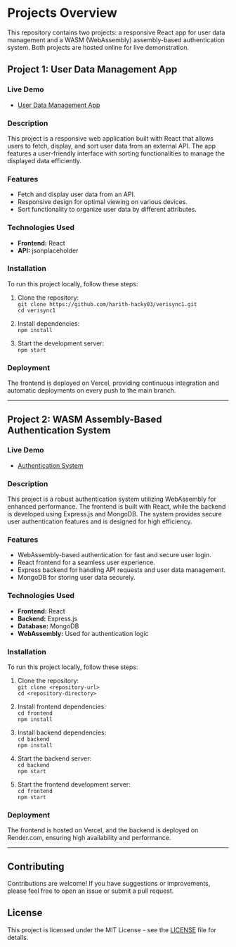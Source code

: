 # Projects Overview

This repository contains two projects: a responsive React app for user data management and a WASM (WebAssembly) assembly-based authentication system. Both projects are hosted online for live demonstration.

## Project 1: User Data Management App

### Live Demo
- [User Data Management App](https://verisync1-aoxy.vercel.app/)

### Description
This project is a responsive web application built with React that allows users to fetch, display, and sort user data from an external API. The app features a user-friendly interface with sorting functionalities to manage the displayed data efficiently.

### Features
- Fetch and display user data from an API.
- Responsive design for optimal viewing on various devices.
- Sort functionality to organize user data by different attributes.

### Technologies Used
- **Frontend:** React
- **API:** jsonplaceholder

### Installation
To run this project locally, follow these steps:
1. Clone the repository:  
   `git clone https://github.com/harith-hacky03/verisync1.git`  
   `cd verisync1`

2. Install dependencies:  
   `npm install`

3. Start the development server:  
   `npm start`

### Deployment
The frontend is deployed on Vercel, providing continuous integration and automatic deployments on every push to the main branch.

---

## Project 2: WASM Assembly-Based Authentication System

### Live Demo
- [Authentication System](https://verisync1.vercel.app/)

### Description
This project is a robust authentication system utilizing WebAssembly for enhanced performance. The frontend is built with React, while the backend is developed using Express.js and MongoDB. The system provides secure user authentication features and is designed for high efficiency.

### Features
- WebAssembly-based authentication for fast and secure user login.
- React frontend for a seamless user experience.
- Express backend for handling API requests and user data management.
- MongoDB for storing user data securely.

### Technologies Used
- **Frontend:** React
- **Backend:** Express.js
- **Database:** MongoDB
- **WebAssembly:** Used for authentication logic

### Installation
To run this project locally, follow these steps:
1. Clone the repository:  
   `git clone <repository-url>`  
   `cd <repository-directory>`

2. Install frontend dependencies:  
   `cd frontend`  
   `npm install`

3. Install backend dependencies:  
   `cd backend`  
   `npm install`

4. Start the backend server:  
   `cd backend`  
   `npm start`

5. Start the frontend development server:  
   `cd frontend`  
   `npm start`

### Deployment
The frontend is hosted on Vercel, and the backend is deployed on Render.com, ensuring high availability and performance.

---

## Contributing
Contributions are welcome! If you have suggestions or improvements, please feel free to open an issue or submit a pull request.

## License
This project is licensed under the MIT License - see the [LICENSE](LICENSE) file for details.
